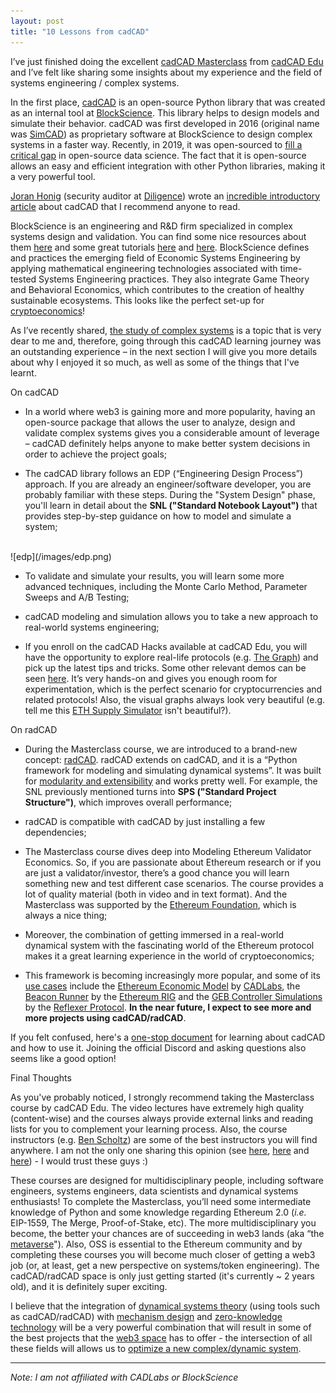 ```yaml
---
layout: post
title: "10 Lessons from cadCAD"
---
```


[//]: # (Introduction)

I’ve just finished doing the excellent [cadCAD Masterclass](https://www.cadcad.education/course/masterclass-ethereum) 
from [cadCAD Edu](https://www.cadcad.education/) and I’ve felt like sharing some insights about my experience and 
the field of systems engineering / complex systems.

In the first place, [cadCAD](https://cadcad.org/) is an open-source Python library that was created as an internal tool
at [BlockScience](https://block.science/). This library helps to design models and simulate their behavior. cadCAD was 
first developed in 2016 (original name was [SimCAD](https://github.com/zengarchi/SimCAD-Tutorials)) as proprietary software at BlockScience to design complex systems 
in a faster way. Recently, in 2019, it was open-sourced to 
[fill a critical gap](https://medium.com/block-science/cadcad-filling-a-critical-gap-in-open-source-data-science-fcd0d3faa8ed) 
in open-source data science. The fact that it is open-source allows an easy and efficient integration with other Python
libraries, making it a very powerful tool.

[Joran Honig](https://joranhonig.nl/) (security auditor at [Diligence](https://consensys.net/diligence/)) wrote 
an [incredible introductory article](https://joranhonig.nl/getting-familiar-with-cadcad/) about cadCAD that I 
recommend anyone to read.

BlockScience is an engineering and R&D firm specialized in complex systems design and validation. You can find some 
nice resources about them [here](https://block.science/resources) and some great tutorials [here](https://www.youtube.com/playlist?list=PLmWm8ksQq4YKtdRV-SoinhV6LbQMgX1we) 
and [here](https://www.youtube.com/playlist?list=PLmWm8ksQq4YJnNDMaslh20axb4r7fgW_a). BlockScience defines and practices the emerging field of Economic Systems Engineering by applying mathematical 
engineering technologies associated with time-tested Systems Engineering practices. They also integrate Game Theory 
and Behavioral Economics, which contributes to the creation of healthy sustainable ecosystems. This looks like the 
perfect set-up for [cryptoeconomics](https://www.youtube.com/watch?v=F0FCI8GxO5I)!

As I’ve recently shared, [the study of complex systems](https://www.wazowski.xyz/2021/09/28/systems.html) is a topic that 
is very dear to me and, therefore, going through this cadCAD learning journey was an outstanding experience – in the 
next section I will give you more details about why I enjoyed it so much, as well as some of the things that I've learnt.



[//]: # (Part 1 - 5 points on cadCAD)

<subtitle>On cadCAD</subtitle>

- In a world where web3 is gaining more and more popularity, having an open-source package that allows the user to 
analyze, design and validate complex systems gives you a considerable amount of leverage – cadCAD definitely helps anyone 
to make better system decisions in order to achieve the project goals;

- The cadCAD library follows an EDP (“Engineering Design Process”) approach. 
If you are already an engineer/software developer, you are probably familiar with these steps. During the "System Design"
phase, you'll learn in detail about the **SNL ("Standard Notebook Layout")** that provides step-by-step guidance on how to
model and simulate a system;

<br>
![edp](/images/edp.png)
<br>

- To validate and simulate your results, you will learn some more advanced techniques, including the 
Monte Carlo Method, Parameter Sweeps and A/B Testing;

- cadCAD modeling and simulation allows you to take a new approach to real-world systems engineering;

- If you enroll on the cadCAD Hacks available at cadCAD Edu, you will have the opportunity to explore real-life 
protocols (e.g. [The Graph](https://thegraph.com/en/)) and pick up the latest tips and tricks. Some other relevant demos can be seen [here](https://github.com/cadCAD-org/demos).
It’s very hands-on and gives you enough room for experimentation, which is the perfect scenario for cryptocurrencies and related protocols! 
Also, the visual graphs always look very beautiful (e.g. tell me this [ETH Supply Simulator](https://www.ethmodel.io/) isn't beautiful?).


[//]: # (Part 2 - 5 points on radCAD)

<subtitle>On radCAD</subtitle>

- During the Masterclass course, we are introduced to a brand-new concept: [radCAD](https://github.com/CADLabs/radCAD). 
radCAD extends on cadCAD, and it is a “Python framework for modeling and simulating dynamical systems”. It was built 
for [modularity and extensibility](https://twitter.com/CADLabs_org/status/1415986905485910023) and works pretty well. For
example, the SNL previously mentioned turns into **SPS ("Standard Project Structure")**, which improves overall performance;

- radCAD is compatible with cadCAD by just installing a few dependencies;

- The Masterclass course dives deep into Modeling Ethereum Validator Economics. So, if you are passionate about 
Ethereum research or if you are just a validator/investor, there’s a good chance you will learn something new and test 
different case scenarios. The course provides a lot of quality material (both in video and in text format). And the
Masterclass was supported by the [Ethereum Foundation](https://ethereum.org/en/), which is always a nice thing;

- Moreover, the combination of getting immersed in a real-world dynamical system with the fascinating world of the 
Ethereum protocol makes it a great learning experience in the world of cryptoeconomics;

- This framework is becoming increasingly more popular, and some of its [use cases](https://github.com/CADLabs/radCAD#open-source-models-using-radcad)
  include the [Ethereum Economic Model](https://github.com/CADLabs/ethereum-economic-model) by [CADLabs](https://cadlabs.org/),
  the [Beacon Runner](https://github.com/ethereum/beaconrunner) by the [Ethereum RIG](https://github.com/ethereum/rig) and
  the [GEB Controller Simulations](https://github.com/reflexer-labs/geb-simulations) by the
  [Reflexer Protocol](https://reflexer.finance/).
  **In the near future, I expect to see more and more projects using cadCAD/radCAD**.

If you felt confused, here's a [one-stop document](https://www.notion.so/cadcad/cadCAD-Onboarding-TL-DR-e0da826e676344ee94d71d39d65d4fc2) 
for learning about cadCAD and how to use it. Joining the official Discord and asking questions also seems like a good
option!


[//]: # (Conclusion)

<subtitle>Final Thoughts</subtitle>

As you've probably noticed, I strongly recommend taking the Masterclass course by cadCAD Edu. The video lectures have 
extremely high quality (content-wise) and the courses always provide external links and reading lists for you to 
complement your learning process. Also, the course instructors (e.g. [Ben Scholtz](https://twitter.com/benscholtz)) are 
some of the best instructors you will find anywhere. I am not the only one sharing this opinion (see 
[here](https://twitter.com/lakshmansankar/status/1435654972377427970), [here](https://twitter.com/barnabemonnot/status/1435590706232442880) and
[here](https://twitter.com/casparschwa/status/1435864942125752323)) - I would trust these guys :)

These courses are designed for multidisciplinary people, including software engineers, systems engineers, data scientists 
and dynamical systems enthusiasts! To complete the Masterclass, you’ll need some intermediate knowledge of Python and 
some knowledge regarding Ethereum 2.0 (*i.e.* EIP-1559, The Merge, Proof-of-Stake, etc). The more multidisciplinary you 
become, the better your chances are of succeeding in web3 lands (aka “the [metaverse](https://www.youtube.com/watch?v=xiFFbk5dc_Q)").
Also, OSS is essential to the Ethereum community and by completing these courses you will become much closer of getting 
a web3 job (or, at least, get a new perspective on systems/token engineering). The cadCAD/radCAD space is only just 
getting started (it's currently ~ 2 years old), and it is definitely super exciting.

I believe that the integration of [dynamical systems theory](https://en.wikipedia.org/wiki/Dynamical_systems_theory) (using 
tools such as cadCAD/radCAD) with [mechanism design](https://github.com/jpantunes/awesome-cryptoeconomics#mechanism-design)
and [zero-knowledge technology](https://en.wikipedia.org/wiki/Non-interactive_zero-knowledge_proof) will be a very
powerful combination that will result in some of the best projects that the [web3 space](https://twitter.com/cdixon/status/1442201621266534402) 
has to offer - the intersection of all these fields will allows us to [optimize a new complex/dynamic system](https://medium.com/block-science/what-does-it-take-to-optimize-a-complex-system-eabb296b829d).

---

*Note: I am not affiliated with CADLabs or BlockScience*
